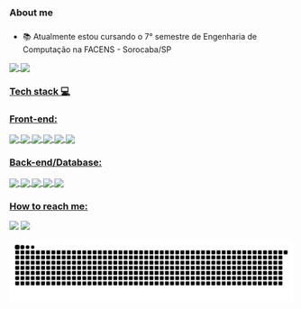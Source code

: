 ### About me <h3>
- 📚 Atualmente estou cursando o 7° semestre de Engenharia de Computação na FACENS - Sorocaba/SP
<div>
  <a href="https://github.com/AlexanderPoliser">
  <img align="center" src="https://github-readme-stats.vercel.app/api?username=AlexanderPoliser&show_icons=true&theme=dracula">
  <img align="center" src="https://github-readme-stats.vercel.app/api/top-langs/?username=AlexanderPoliser&theme=dracula">
</div>
<h3>Tech stack 💻</h3>
<h3>Front-end:</h3>
<div>
  <img align="center" height="30" widht="40" src="https://cdn.jsdelivr.net/gh/devicons/devicon/icons/html5/html5-original.svg" />
  <img align="center" height="30" widht="40" src="https://cdn.jsdelivr.net/gh/devicons/devicon/icons/css3/css3-original.svg" />
  <img align="center" height="30" widht="40" src="https://cdn.jsdelivr.net/gh/devicons/devicon/icons/javascript/javascript-original.svg" />
  <img align="center" height="30" widht="40" src="https://cdn.jsdelivr.net/gh/devicons/devicon/icons/typescript/typescript-original.svg" /> 
  <img align="center" height="30" widht="40" src="https://cdn.jsdelivr.net/gh/devicons/devicon/icons/react/react-original.svg" /> 
  <img align="center" height="30" widht="40" src="https://cdn.jsdelivr.net/gh/devicons/devicon/icons/angularjs/angularjs-original.svg" />
</div>
  <h3>Back-end/Database:</h3>
  <div>
    <img align="center" height="30" widht="40" src="https://cdn.jsdelivr.net/gh/devicons/devicon/icons/nodejs/nodejs-plain.svg" />
    <img align="center" height="30" widht="40" src="https://cdn.jsdelivr.net/gh/devicons/devicon/icons/spring/spring-original.svg" />
    <img align="center" height="30" widht="40" src="https://cdn.jsdelivr.net/gh/devicons/devicon/icons/firebase/firebase-plain.svg" />
    <img align="center" height="30" widht="40" src="https://cdn.jsdelivr.net/gh/devicons/devicon/icons/mysql/mysql-original.svg" />
    <img align="center" height="30" widht="40" src="https://cdn.jsdelivr.net/gh/devicons/devicon/icons/mongodb/mongodb-original.svg" />
  </div>
 <h3>How to reach me:</h3>
<div>
  <a href="https://www.linkedin.com/in/alexander-poliser-8a4aa91a3/" target="_blank"><img src="https://img.shields.io/badge/LinkedIn-0077B5?style=for-the-badge&logo=linkedin&logoColor=white"></a>
  <a href="mailto:alexanderpoliser@gmail.com" target="_blank"><img src="https://img.shields.io/badge/Gmail-D14836?style=for-the-badge&logo=gmail&logoColor=white"></a>
</div>

    
![Snake animation](https://github.com/AlexanderPoliser/AlexanderPoliser/blob/output/github-contribution-grid-snake.svg)

